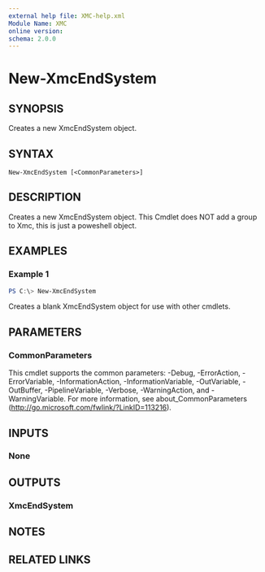 ```yaml
---
external help file: XMC-help.xml
Module Name: XMC
online version:
schema: 2.0.0
---
```


# New-XmcEndSystem

## SYNOPSIS
Creates a new XmcEndSystem object.

## SYNTAX

```
New-XmcEndSystem [<CommonParameters>]
```

## DESCRIPTION
Creates a new XmcEndSystem object. This Cmdlet does NOT add a group to Xmc, this is just a poweshell object.

## EXAMPLES

### Example 1
```powershell
PS C:\> New-XmcEndSystem
```

Creates a blank XmcEndSystem object for use with other cmdlets.

## PARAMETERS

### CommonParameters
This cmdlet supports the common parameters: -Debug, -ErrorAction, -ErrorVariable, -InformationAction, -InformationVariable, -OutVariable, -OutBuffer, -PipelineVariable, -Verbose, -WarningAction, and -WarningVariable.
For more information, see about_CommonParameters (http://go.microsoft.com/fwlink/?LinkID=113216).

## INPUTS

### None

## OUTPUTS

### XmcEndSystem

## NOTES

## RELATED LINKS
